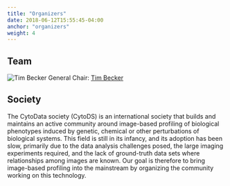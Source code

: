 ```yaml
---
title: "Organizers"
date: 2018-06-12T15:55:45-04:00
anchor: "organizers"
weight: 4
---
```


## Team
![Tim Becker](/./organizers_files/tbecker.png)
General Chair: [Tim Becker](https://twitter.com/cells2numbers)


##  Society

The CytoData society (CytoDS) is an international society that builds and maintains an active community around image-based profiling of biological phenotypes induced by genetic, chemical or other perturbations of biological systems. This field is still in its infancy, and its adoption has been slow, primarily due to the data analysis challenges posed, the large imaging experiments required, and the lack of ground-truth data sets where relationships among images are known. Our goal is therefore to bring image-based profiling into the mainstream by organizing the community working on this technology.
